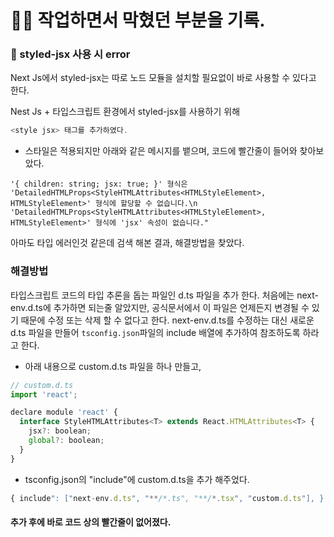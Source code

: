 # ✍🏻 작업하면서 막혔던 부분을 기록.

### 🧨 styled-jsx 사용 시 error

Next Js에서 styled-jsx는 따로 노드 모듈을 설치할 필요없이 바로 사용할 수 있다고 한다.

Nest Js + 타입스크립트 환경에서 styled-jsx를 사용하기 위해
```javascript
<style jsx> 태그를 추가하였다.
```
+ 스타일은 적용되지만 아래와 같은 메시지를 뱉으며, 코드에 빨간줄이 들어와 찾아보았다.

`'{ children: string; jsx: true; }' 형식은 'DetailedHTMLProps<StyleHTMLAttributes<HTMLStyleElement>, HTMLStyleElement>' 형식에 할당할 수 없습니다.\n  'DetailedHTMLProps<StyleHTMLAttributes<HTMLStyleElement>, HTMLStyleElement>' 형식에 'jsx' 속성이 없습니다."`

아마도 타입 에러인것 같은데 검색 해본 결과, 해결방법을 찾았다.

### 해결방법

타입스크립트 코드의 타입 추론을 돕는 파일인 d.ts 파일을 추가 한다.
처음에는 next-env.d.ts에 추가하면 되는줄 알았지만, 공식문서에서 이 파일은 언제든지 변경될 수 있기 때문에 수정 또는 삭제 할 수 없다고 한다.
next-env.d.ts를 수정하는 대신 새로운 d.ts 파일을 만들어 `tsconfig.json`파일의 include 배열에 추가하여 참조하도록 하라고 한다.

+ 아래 내용으로 custom.d.ts 파일을 하나 만들고,
```javascript
// custom.d.ts
import 'react';

declare module 'react' {
  interface StyleHTMLAttributes<T> extends React.HTMLAttributes<T> {
    jsx?: boolean;
    global?: boolean;
  }
}
```
+ tsconfig.json의 "include"에 custom.d.ts을 추가 해주었다.

```javascript
{ include": ["next-env.d.ts", "**/*.ts", "**/*.tsx", "custom.d.ts"], }
```

#### 추가 후에 바로 코드 상의 빨간줄이 없어졌다.
